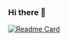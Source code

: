 ### Hi there 👋
[![Readme Card](https://github-readme-stats.vercel.app/api?username=wblazej&count_private=true&show_icons=true&theme=dark&custom_title=Stats)](https://github.com/anuraghazra/github-readme-stats)
